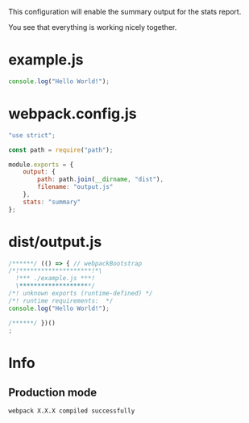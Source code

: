 This configuration will enable the summary output for the stats report.

You see that everything is working nicely together.

# example.js

```javascript
console.log("Hello World!");
```

# webpack.config.js

```javascript
"use strict";

const path = require("path");

module.exports = {
    output: {
		path: path.join(__dirname, "dist"),
		filename: "output.js"
	},
	stats: "summary"
};
```

# dist/output.js

```javascript
/******/ (() => { // webpackBootstrap
/*!********************!*\
  !*** ./example.js ***!
  \********************/
/*! unknown exports (runtime-defined) */
/*! runtime requirements:  */
console.log("Hello World!");

/******/ })()
;
```

# Info

## Production mode

```
webpack X.X.X compiled successfully
```
